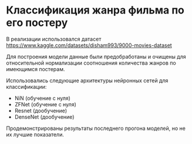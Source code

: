 # Классификация жанра фильма по его постеру
В реализации использовался датасет https://www.kaggle.com/datasets/disham993/9000-movies-dataset

Для построения модели данные были предобработаны и очищены для относительной нормализации соотношения количества жанров по имеющимся постерам.

Использовались следующие архитектуры нейронных сетей для классификации:
* NiN (обучение с нуля)
* ZFNet (обучение с нуля)
* Resnet (дообучение)
* DenseNet (дообучение)

Продемонстрированы результаты последнего прогона моделей, но не их лучшие показатели.
